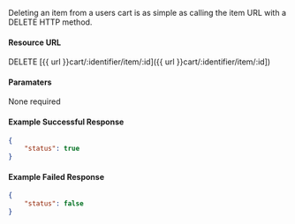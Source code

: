 <!--
@title DELETE cart/:identifier/item/:id
@author Moltin Ltd
@description Removes an item from the cart

@sidebar 1
@family Cart
@rate No
@auth Yes
@format JSON
@http DELETE
@version beta
-->


Deleting an item from a users cart is as simple as calling the item URL with a DELETE HTTP method.


#### Resource URL
DELETE [{{ url }}cart/:identifier/item/:id]({{ url }}cart/:identifier/item/:id])


#### Paramaters
None required

<!--code-->
#### Example Successful Response
``` json
{
    "status": true
}
```

#### Example Failed Response
``` json
{
    "status": false
}
```
<!--/code-->